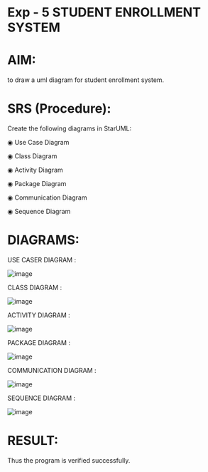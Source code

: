 # Exp - 5 STUDENT ENROLLMENT SYSTEM

# AIM:
to draw a uml diagram for  student enrollment system.
# SRS (Procedure):
Create the following diagrams in StarUML:

◉ Use Case Diagram

◉ Class Diagram

◉ Activity Diagram

◉ Package Diagram

◉ Communication Diagram

◉ Sequence Diagram
# DIAGRAMS:
USE CASER DIAGRAM :

![image](https://github.com/user-attachments/assets/e03de0f0-f990-4c0b-a795-5b6d8edbf4bb)

CLASS DIAGRAM :

![image](https://github.com/user-attachments/assets/7a7b7db6-1169-4229-95ac-8987193a1419)

ACTIVITY DIAGRAM :

![image](https://github.com/user-attachments/assets/69fd69ca-bd6d-483a-bb13-e4ebb85992b2)

PACKAGE DIAGRAM :

![image](https://github.com/user-attachments/assets/198bc14b-72a8-4504-9a01-a13e89565ae7)

COMMUNICATION DIAGRAM :

![image](https://github.com/user-attachments/assets/35448360-98c0-4a27-8d34-0edb325c1d7e)

SEQUENCE DIAGRAM :

![image](https://github.com/user-attachments/assets/5ade26b8-aa84-4f9c-ac73-1d94287b6386)

# RESULT:
Thus the program is verified successfully.
